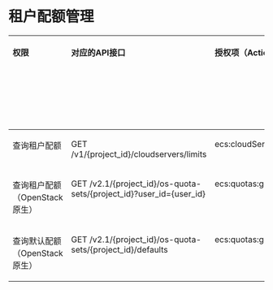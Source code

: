 # 租户配额管理<a name="ecs_06_0012"></a>

<a name="table151682922617"></a>
<table><thead align="left"><tr id="row19171029162611"><th class="cellrowborder" valign="top" width="11.494387277829748%" id="mcps1.1.7.1.1"><p id="p1959712364512"><a name="p1959712364512"></a><a name="p1959712364512"></a>权限</p>
</th>
<th class="cellrowborder" valign="top" width="20.252572497661365%" id="mcps1.1.7.1.2"><p id="p8402164419019"><a name="p8402164419019"></a><a name="p8402164419019"></a>对应的API接口</p>
</th>
<th class="cellrowborder" valign="top" width="22.193638914873716%" id="mcps1.1.7.1.3"><p id="p2040214445018"><a name="p2040214445018"></a><a name="p2040214445018"></a>授权项（Action）</p>
</th>
<th class="cellrowborder" valign="top" width="18.27642656688494%" id="mcps1.1.7.1.4"><p id="p22519318453"><a name="p22519318453"></a><a name="p22519318453"></a>依赖的授权项</p>
</th>
<th class="cellrowborder" valign="top" width="10.99158091674462%" id="mcps1.1.7.1.5"><p id="p84029445019"><a name="p84029445019"></a><a name="p84029445019"></a>IAM项目</p>
<p id="p12578131324712"><a name="p12578131324712"></a><a name="p12578131324712"></a>(Project)</p>
</th>
<th class="cellrowborder" valign="top" width="16.791393826005613%" id="mcps1.1.7.1.6"><p id="p1999212348459"><a name="p1999212348459"></a><a name="p1999212348459"></a>企业项目</p>
<p id="p1026502118478"><a name="p1026502118478"></a><a name="p1026502118478"></a>(Enterprise Project)</p>
</th>
</tr>
</thead>
<tbody><tr id="row67071724254"><td class="cellrowborder" valign="top" width="11.494387277829748%" headers="mcps1.1.7.1.1 "><p id="p92081218182"><a name="p92081218182"></a><a name="p92081218182"></a>查询租户配额</p>
</td>
<td class="cellrowborder" valign="top" width="20.252572497661365%" headers="mcps1.1.7.1.2 "><p id="p159161514254"><a name="p159161514254"></a><a name="p159161514254"></a>GET /v1/{project_id}/cloudservers/limits</p>
</td>
<td class="cellrowborder" valign="top" width="22.193638914873716%" headers="mcps1.1.7.1.3 "><p id="p652014495217"><a name="p652014495217"></a><a name="p652014495217"></a>ecs:cloudServerQuotas:get</p>
</td>
<td class="cellrowborder" valign="top" width="18.27642656688494%" headers="mcps1.1.7.1.4 "><p id="p874319931812"><a name="p874319931812"></a><a name="p874319931812"></a>-</p>
</td>
<td class="cellrowborder" valign="top" width="10.99158091674462%" headers="mcps1.1.7.1.5 "><p id="p79824201716"><a name="p79824201716"></a><a name="p79824201716"></a>√</p>
</td>
<td class="cellrowborder" valign="top" width="16.791393826005613%" headers="mcps1.1.7.1.6 "><p id="p1098219212179"><a name="p1098219212179"></a><a name="p1098219212179"></a>√</p>
</td>
</tr>
<tr id="row4171029192612"><td class="cellrowborder" valign="top" width="11.494387277829748%" headers="mcps1.1.7.1.1 "><p id="p1220832121816"><a name="p1220832121816"></a><a name="p1220832121816"></a>查询租户配额（OpenStack原生）</p>
</td>
<td class="cellrowborder" valign="top" width="20.252572497661365%" headers="mcps1.1.7.1.2 "><p id="p16953157123914"><a name="p16953157123914"></a><a name="p16953157123914"></a>GET /v2.1/{project_id}/os-quota-sets/{project_id}?user_id={user_id}</p>
</td>
<td class="cellrowborder" valign="top" width="22.193638914873716%" headers="mcps1.1.7.1.3 "><p id="p1245013503217"><a name="p1245013503217"></a><a name="p1245013503217"></a>ecs:quotas:get</p>
</td>
<td class="cellrowborder" valign="top" width="18.27642656688494%" headers="mcps1.1.7.1.4 "><p id="p97437961818"><a name="p97437961818"></a><a name="p97437961818"></a>-</p>
</td>
<td class="cellrowborder" valign="top" width="10.99158091674462%" headers="mcps1.1.7.1.5 "><p id="p19563141171613"><a name="p19563141171613"></a><a name="p19563141171613"></a>√</p>
</td>
<td class="cellrowborder" valign="top" width="16.791393826005613%" headers="mcps1.1.7.1.6 "><p id="p19563144112165"><a name="p19563144112165"></a><a name="p19563144112165"></a>×</p>
</td>
</tr>
<tr id="row8177294260"><td class="cellrowborder" valign="top" width="11.494387277829748%" headers="mcps1.1.7.1.1 "><p id="p12208102151815"><a name="p12208102151815"></a><a name="p12208102151815"></a>查询默认配额（OpenStack原生）</p>
</td>
<td class="cellrowborder" valign="top" width="20.252572497661365%" headers="mcps1.1.7.1.2 "><p id="p1233141273910"><a name="p1233141273910"></a><a name="p1233141273910"></a>GET /v2.1/{project_id}/os-quota-sets/{project_id}/defaults</p>
</td>
<td class="cellrowborder" valign="top" width="22.193638914873716%" headers="mcps1.1.7.1.3 "><p id="p5433115117211"><a name="p5433115117211"></a><a name="p5433115117211"></a>ecs:quotas:get</p>
</td>
<td class="cellrowborder" valign="top" width="18.27642656688494%" headers="mcps1.1.7.1.4 "><p id="p8743129191812"><a name="p8743129191812"></a><a name="p8743129191812"></a>-</p>
</td>
<td class="cellrowborder" valign="top" width="10.99158091674462%" headers="mcps1.1.7.1.5 "><p id="p1178918181914"><a name="p1178918181914"></a><a name="p1178918181914"></a>√</p>
</td>
<td class="cellrowborder" valign="top" width="16.791393826005613%" headers="mcps1.1.7.1.6 "><p id="p578171820196"><a name="p578171820196"></a><a name="p578171820196"></a>×</p>
</td>
</tr>
</tbody>
</table>

